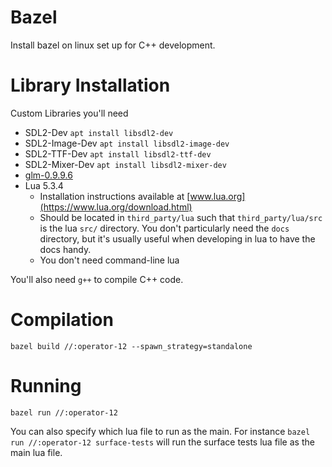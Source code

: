 # Bazel

Install bazel on linux set up for C++ development.


# Library Installation

Custom Libraries you'll need

- SDL2-Dev `apt install libsdl2-dev`
- SDL2-Image-Dev `apt install libsdl2-image-dev`
- SDL2-TTF-Dev `apt install libsdl2-ttf-dev`
- SDL2-Mixer-Dev `apt install libsdl2-mixer-dev`
- [glm-0.9.9.6](https://github.com/g-truc/glm/tags)
- Lua 5.3.4
  - Installation instructions available at [www.lua.org](https://www.lua.org/download.html)
  - Should be located in `third_party/lua` such that `third_party/lua/src` is the lua `src/` directory. You don't particularly need the `docs` directory, but it's usually useful when developing in lua to have the docs handy.
  - You don't need command-line lua

You'll also need `g++` to compile C++ code.


# Compilation

    bazel build //:operator-12 --spawn_strategy=standalone
	

# Running

    bazel run //:operator-12
	
You can also specify which lua file to run as the main. For instance `bazel run //:operator-12 surface-tests` will run the surface tests lua file as the main lua file.

